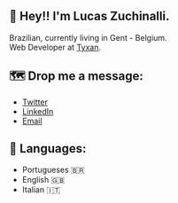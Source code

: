 ## :raised_hands: Hey!! I'm Lucas Zuchinalli.
Brazilian, currently living in Gent - Belgium.<br>
Web Developer at [Tyxan](https://tyxan.com/).

## :world_map: Drop me a message:
- [Twitter](https://twitter.com/ZuchinalliLucas)
- [LinkedIn](https://www.linkedin.com/in/lucas-zuchinalli-3018465a/)
- [Email](zuchinalli@gmail.com)

## :currency_exchange: Languages:
- Portugueses :brazil:
- English :uk:
- Italian :it:
